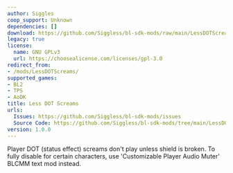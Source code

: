 ```yaml
---
author: Siggles
coop_support: Unknown
dependencies: []
download: https://github.com/Siggless/bl-sdk-mods/raw/main/LessDOTScreams/LessDOTScreams.zip
legacy: true
license:
  name: GNU GPLv3
  url: https://choosealicense.com/licenses/gpl-3.0
redirect_from:
- /mods/LessDOTScreams/
supported_games:
- BL2
- TPS
- AoDK
title: Less DOT Screams
urls:
  Issues: https://github.com/Siggless/bl-sdk-mods/issues
  Source Code: https://github.com/Siggless/bl-sdk-mods/tree/main/LessDOTScreams
version: 1.0.0
---
```

Player DOT (status effect) screams don't play unless shield is broken.
To fully disable for certain characters, use 'Customizable Player Audio Muter' BLCMM text mod instead.
